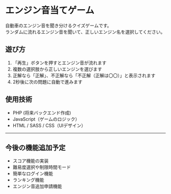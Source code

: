 
# エンジン音当てゲーム

自動車のエンジン音を聞き分けるクイズゲームです。  
ランダムに流れるエンジン音を聞いて、正しいエンジン名を選択してください。

## 遊び方
1. 「再生」ボタンを押すとエンジン音が流れます  
2. 複数の選択肢から正しいエンジンを選びます  
3. 正解なら「正解」、不正解なら「不正解（正解は〇〇）」と表示されます  
4. 2秒後に次の問題に自動で進みます  

## 使用技術
- PHP (将来バックエンド作成)
- JavaScript（ゲームのロジック）
- HTML / SASS / CSS（UIデザイン）

---

## 今後の機能追加予定 
- スコア機能の実装  
- 難易度選択や制限時間モード
- 簡単なログイン機能
- ランキング機能
- エンジン音追加申請機能 
